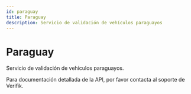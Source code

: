 ```yaml
---
id: paraguay
title: Paraguay
description: Servicio de validación de vehículos paraguayos
---
```


# Paraguay

Servicio de validación de vehículos paraguayos.

Para documentación detallada de la API, por favor contacta al soporte de Verifik.
